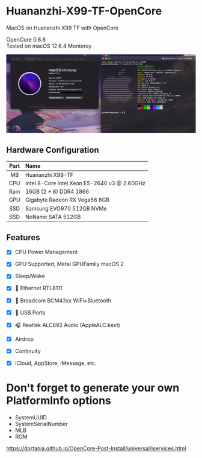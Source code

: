 # Huananzhi-X99-TF-OpenCore
MacOS on Huananzhi X99 TF with OpenCore


OpenCore 0.8.8  
Tested on macOS 12.6.4 Monterey

![screen](dist/screen.png)

## Hardware Configuration

| Part | Name | 
|:--:|:--|
| MB  | Huananzhi X99-TF  
| CPU | Intel 8-Core Intel Xeon E5-2640 v3 @ 2.60GHz
| Ram | 16GB (2 * 8) DDR4 1866 
| GPU | Gigabyte Radeon RX Vega56 8GB
| SSD | Samsung EVO970 512GB NVMe 
| SSD | NoName SATA 512GB                        

## Features

- [x] CPU Power Management
- [x] GPU Supported, Metal GPUFamily macOS 2
- [x] Sleep/Wake 
- [x] 📶 Ethernet RTL8111
- [x] 📶 Broadcom BCM43xx WiFi+Bluetooth
- [x] 🔌 USB Ports  
- [x] 🎧 Realtek ALC892 Audio (AppleALC.kext)
- [x] Airdrop
- [x] Continuity
- [x] iCloud, AppStore, iMessage, etc.


# Don't forget to generate your own PlatformInfo options
- SystemUUID
- SystemSerialNumber
- MLB
- ROM

https://dortania.github.io/OpenCore-Post-Install/universal/iservices.html